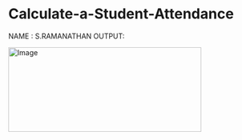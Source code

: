 # Calculate-a-Student-Attendance
NAME : S.RAMANATHAN 
OUTPUT:
      
      
      
<img width="385" height="169" alt="Image" src="https://github.com/user-attachments/assets/bca9a9fc-26af-4591-8072-6f7928746ff1" />
